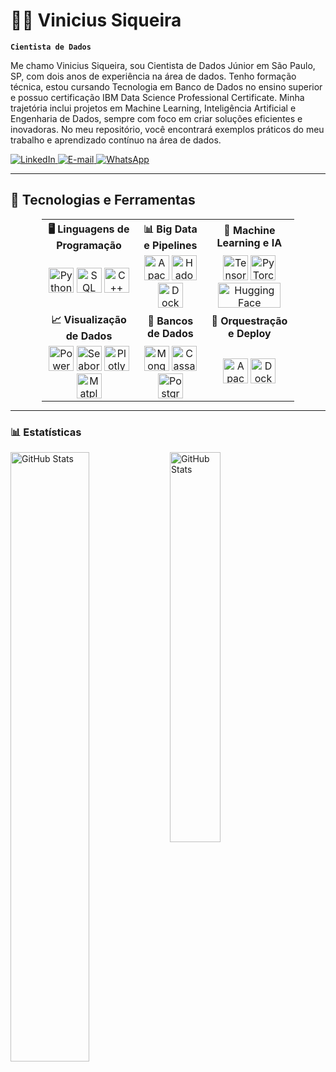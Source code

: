 # 👨‍💻 Vinicius Siqueira

**`Cientista de Dados`**

Me chamo Vinicius Siqueira, sou Cientista de Dados Júnior em São Paulo, SP, com dois anos de experiência na área de dados. Tenho formação técnica, estou cursando Tecnologia em Banco de Dados no ensino superior e possuo certificação IBM Data Science Professional Certificate. Minha trajetória inclui projetos em Machine Learning, Inteligência Artificial e Engenharia de Dados, sempre com foco em criar soluções eficientes e inovadoras. No meu repositório, você encontrará exemplos práticos do meu trabalho e aprendizado contínuo na área de dados.

<p align="left">
    <a href="https://www.linkedin.com/in/vinicius-siqueira1/" target="_blank">
        <img 
            alt="LinkedIn" 
            title="Conecte-se comigo no LinkedIn" 
            src="https://custom-icon-badges.demolab.com/badge/LinkedIn-0077B5?style=for-the-badge&logo=linkedin&logoColor=white"
        />
    </a>
    <a href="mailto:vinniesique@gmail.com" target="_blank">
        <img 
            alt="E-mail" 
            title="Envie-me um e-mail" 
            src="https://custom-icon-badges.demolab.com/badge/E-mail-D14836?style=for-the-badge&logo=gmail&logoColor=white"
        />
    </a>
    <a href="https://wa.me/5511932397009" target="_blank">
        <img 
            alt="WhatsApp" 
            title="Entre em contato pelo WhatsApp" 
            src="https://custom-icon-badges.demolab.com/badge/WhatsApp-25D366?style=for-the-badge&logo=whatsapp&logoColor=white"
        />
    </a>
</p>

---

## 🔧 Tecnologias e Ferramentas

<table align="center" style="border-collapse: collapse; width: 80%; margin: auto; text-align: center; background: none;">
  <tr style="border: none; background: none;">
    <th style="border: none; background: none;">🖥️ Linguagens de Programação</th>
    <th style="border: none; background: none;">📊 Big Data e Pipelines</th>
    <th style="border: none; background: none;">🤖 Machine Learning e IA</th>
  </tr>
  <tr style="border: none; background: none;">
    <td style="border: none; background: none;">
      <img src="https://cdn.jsdelivr.net/gh/devicons/devicon/icons/python/python-original.svg" title="Python" alt="Python" width="40" height="40" />
      <img src="https://cdn.jsdelivr.net/gh/devicons/devicon/icons/mysql/mysql-original.svg" title="SQL" alt="SQL" width="40" height="40" />
      <img src="https://cdn.jsdelivr.net/gh/devicons/devicon/icons/cplusplus/cplusplus-original.svg" title="C++ (Cython)" alt="C++" width="40" height="40" />
    </td>
    <td style="border: none; background: none;">
      <img src="https://cdn.jsdelivr.net/gh/devicons/devicon/icons/apache/apache-original.svg" title="Apache Spark" alt="Apache Spark" width="40" height="40" />
      <img src="https://cdn.jsdelivr.net/gh/devicons/devicon/icons/apache/apache-original-wordmark.svg" title="Hadoop" alt="Hadoop" width="40" height="40" />
      <img src="https://cdn.jsdelivr.net/gh/devicons/devicon/icons/docker/docker-original.svg" title="Docker" alt="Docker" width="40" height="40" />
    </td>
    <td style="border: none; background: none;">
      <img src="https://cdn.jsdelivr.net/gh/devicons/devicon/icons/tensorflow/tensorflow-original.svg" title="TensorFlow" alt="TensorFlow" width="40" height="40" />
      <img src="https://cdn.jsdelivr.net/gh/devicons/devicon/icons/pytorch/pytorch-original.svg" title="PyTorch" alt="PyTorch" width="40" height="40" />
      <img src="https://huggingface.co/front/assets/huggingface_logo-noborder.svg" title="Hugging Face" alt="Hugging Face" width="100" height="40" />
    </td>
  </tr>
  <tr style="border: none; background: none;">
    <th style="border: none; background: none;">📈 Visualização de Dados</th>
    <th style="border: none; background: none;">💾 Bancos de Dados</th>
    <th style="border: none; background: none;">🚀 Orquestração e Deploy</th>
  </tr>
  <tr style="border: none; background: none;">
    <td style="border: none; background: none;">
      <img src="https://upload.wikimedia.org/wikipedia/commons/c/cf/New_Power_BI_Logo.svg" title="Power BI" alt="Power BI" width="40" height="40" />
      <img src="https://seaborn.pydata.org/_images/logo-mark-lightbg.svg" title="Seaborn" alt="Seaborn" width="40" height="40" />
      <img src="https://cdn.jsdelivr.net/gh/devicons/devicon/icons/plotly/plotly-original.svg" title="Plotly" alt="Plotly" width="40" height="40" />
      <img src="https://cdn.jsdelivr.net/gh/devicons/devicon/icons/matplotlib/matplotlib-original.svg" title="Matplotlib" alt="Matplotlib" width="40" height="40" />
    </td>
    <td style="border: none; background: none;">
      <img src="https://cdn.jsdelivr.net/gh/devicons/devicon/icons/mongodb/mongodb-original.svg" title="MongoDB" alt="MongoDB" width="40" height="40" />
      <img src="https://cdn.jsdelivr.net/gh/devicons/devicon/icons/cassandra/cassandra-original.svg" title="Cassandra" alt="Cassandra" width="40" height="40" />
      <img src="https://cdn.jsdelivr.net/gh/devicons/devicon/icons/postgresql/postgresql-original.svg" title="PostgreSQL" alt="PostgreSQL" width="40" height="40" />
    </td>
    <td style="border: none; background: none;">
      <img src="https://cdn.jsdelivr.net/gh/devicons/devicon/icons/apache/apache-original.svg" title="Apache Airflow" alt="Apache Airflow" width="40" height="40" />
      <img src="https://cdn.jsdelivr.net/gh/devicons/devicon/icons/docker/docker-original.svg" title="Docker" alt="Docker" width="40" height="40" />
    </td>
  </tr>
</table>

---

### 📊 Estatísticas

<p>
  <img 
    align="left" 
    alt="GitHub Stats" 
    height= 50% 
    src="https://github-readme-stats.vercel.app/api?username=vinisique&show_icons=true&theme=tokyonight&include_all_commits=true&locale=pt-br" 
  />

<img 
      align="left" 
      alt="GitHub Stats" 
      height= 40% 
      src="https://github-readme-stats.vercel.app/api/top-langs/?username=vinisique&theme=tokyonight&layout=compact&custom_title=Tecnologias&langs_count=9" 
  />

</p>


